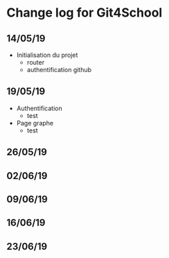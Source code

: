 # Change log for Git4School

## 14/05/19

- Initialisation du projet
  - router
  - authentification github

## 19/05/19

- Authentification
  - test
- Page graphe
  - test

## 26/05/19

## 02/06/19

## 09/06/19

## 16/06/19

## 23/06/19

